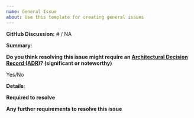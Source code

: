 ```yaml
---
name: General Issue
about: Use this template for creating general issues
---
```


<!-- If you're unsure if this issue clearly results in action, consider starting a Discussion first. -->
<!-- If you have a question, please start a Discussion rather than raising an issue. -->
**GitHub Discussion:** # / NA

**Summary**:

**Do you think resolving this issue might require an [Architectural Decision Record (ADR)](https://github.com/json-schema-org/community/blob/main/CONTRIBUTING.md#key-architectural-decisions)? (significant or noteworthy)**

Yes/No

**Details**:

**Required to resolve**
<!-- Please make porvide context followed by a bullited list -->

**Any further requirements to resolve this issue**
